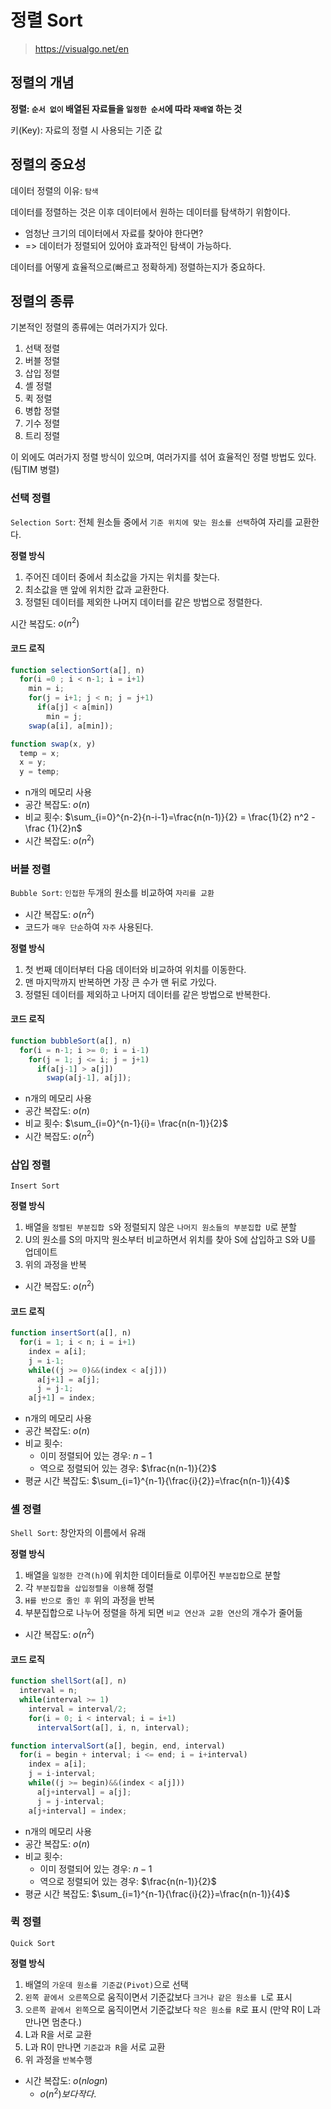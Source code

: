 # 정렬 Sort
> https://visualgo.net/en

## 정렬의 개념
**정렬: `순서 없이` 배열된 자료들을 `일정한 순서`에 따라 `재배열` 하는 것**

키(Key): 자료의 정렬 시 사용되는 기준 값

## 정렬의 중요성
데이터 정렬의 이유: `탐색`

데이터를 정렬하는 것은 이후 데이터에서 원하는 데이터를 탐색하기 위함이다.
- 엄청난 크기의 데이터에서 자료를 찾아야 한다면?
- => 데이터가 정렬되어 있어야 효과적인 탐색이 가능하다.

데이터를 어떻게 효율적으로(빠르고 정확하게) 정렬하는지가 중요하다.

## 정렬의 종류
기본적인 정렬의 종류에는 여러가지가 있다.
1. 선택 정렬
2. 버블 정렬
3. 삽입 정렬
4. 셸 정렬
5. 퀵 정렬
6. 병합 정렬
7. 기수 정렬
8. 트리 정렬

이 외에도 여러가지 정렬 방식이 있으며, 여러가지를 섞어 효율적인 정렬 방법도 있다.(팀TIM 병렬)

### 선택 정렬
`Selection Sort`: 전체 원소들 중에서 `기준 위치에 맞는 원소를 선택`하여 자리를 교환한다.

**정렬 방식**

1. 주어진 데이터 중에서 최소값을 가지는 위치를 찾는다.
2. 최소값을 맨 앞에 위치한 값과 교환한다.
3. 정렬된 데이터를 제외한 나머지 데이터를 같은 방법으로 정렬한다.

시간 복잡도: $o(n^2)$

#### 코드 로직
```js
function selectionSort(a[], n)
  for(i =0 ; i < n-1; i = i+1)
    min = i;
    for(j = i+1; j < n; j = j+1)
      if(a[j] < a[min])
        min = j;
    swap(a[i], a[min]);

function swap(x, y)
  temp = x;
  x = y;
  y = temp;
```

- n개의 메모리 사용
- 공간 복잡도: $o(n)$
- 비교 횟수:
$\sum_{i=0}^{n-2}{n-i-1}=\frac{n(n-1)}{2} = \frac{1}{2} n^2 - \frac {1}{2}n$
- 시간 복잡도: $o(n^2)$

### 버블 정렬
`Bubble Sort`: `인접한` 두개의 원소를 비교하여 `자리를 교환`
- 시간 복잡도: $o(n^2)$
- 코드가 `매우 단순`하여 `자주` 사용된다.


**정렬 방식**

1. 첫 번째 데이터부터 다음 데이터와 비교하여 위치를 이동한다.
2. 맨 마지막까지 반복하면 가장 큰 수가 맨 뒤로 가있다.
3. 정렬된 데이터를 제외하고 나머지 데이터를 같은 방법으로 반복한다.

#### 코드 로직
```js
function bubbleSort(a[], n)
  for(i = n-1; i >= 0; i = i-1)
    for(j = 1; j <= i; j = j+1)
      if(a[j-1] > a[j])
        swap(a[j-1], a[j]);
```

- n개의 메모리 사용
- 공간 복잡도: $o(n)$
- 비교 횟수:
$\sum_{i=0}^{n-1}{i}=
\frac{n(n-1)}{2}$
- 시간 복잡도: $o(n^2)$

### 삽입 정렬
`Insert Sort`

**정렬 방식**
1. 배열을 `정렬된 부분집합 S`와 정렬되지 않은 `나머지 원소들의 부분집합 U`로 분할
2. U의 원소를 S의 마지막 원소부터 비교하면서 위치를 찾아 S에 삽입하고 S와 U를 업데이트
3. 위의 과정을 반복
- 시간 복잡도: $o(n^2)$

#### 코드 로직
```js
function insertSort(a[], n)
  for(i = 1; i < n; i = i+1)
    index = a[i];
    j = i-1;
    while((j >= 0)&&(index < a[j]))
      a[j+1] = a[j];
      j = j-1;
    a[j+1] = index;
```

- n개의 메모리 사용
- 공간 복잡도: $o(n)$
- 비교 횟수:
  - 이미 정렬되어 있는 경우: $n-1$
  - 역으로 정렬되어 있는 경우: $\frac{n(n-1)}{2}$
- 평균 시간 복잡도:
$\sum_{i=1}^{n-1}{\frac{i}{2}}=\frac{n(n-1)}{4}$

### 셸 정렬
`Shell Sort`: 창안자의 이름에서 유래

**정렬 방식**
1. 배열을 `일정한 간격(h)`에 위치한 데이터들로 이루어진 `부분집합`으로 분할
2. 각 `부분집합을 삽입정렬을 이용`해 정렬
3. `H를 반으로 줄인 후` 위의 과정을 반복
4. 부분집합으로 나누어 정렬을 하게 되면 `비교 연산과 교환 연산`의 개수가 줄어듦
- 시간 복잡도: $o(n^2)$


#### 코드 로직
```js
function shellSort(a[], n)
  interval = n;
  while(interval >= 1)
    interval = interval/2;
    for(i = 0; i < interval; i = i+1)
      intervalSort(a[], i, n, interval);

function intervalSort(a[], begin, end, interval)
  for(i = begin + interval; i <= end; i = i+interval)
    index = a[i];
    j = i-interval;
    while((j >= begin)&&(index < a[j]))
      a[j+interval] = a[j];
      j = j-interval;
    a[j+interval] = index;
```

- n개의 메모리 사용
- 공간 복잡도: $o(n)$
- 비교 횟수:
  - 이미 정렬되어 있는 경우: $n-1$
  - 역으로 정렬되어 있는 경우: $\frac{n(n-1)}{2}$
- 평균 시간 복잡도:
$\sum_{i=1}^{n-1}{\frac{i}{2}}=\frac{n(n-1)}{4}$

### 퀵 정렬
`Quick Sort`

**정렬 방식**
1. 배열의 `가운데 원소를 기준값(Pivot)`으로 선택
2. `왼쪽 끝에서 오른쪽`으로 움직이면서 기준값보다 `크거나 같은 원소를 L`로 표시
3. `오른쪽 끝에서 왼쪽`으로 움직이면서 기준값보다 `작은 원소를 R`로 표시
(만약 R이 L과 만나면 멈춘다.)
4. L과 R을 서로 교환
5. L과 R이 만나면 `기준값과 R`을 서로 교환
6. 위 과정을 `반복`수행
- 시간 복잡도: $o(nlogn)$ 
  - $o(n^2)보다 작다.$
